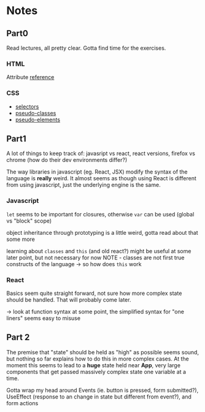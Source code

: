 # Notes


## Part0
Read lectures, all pretty clear. Gotta find time for the exercises.


### HTML
Attribute [reference](https://developer.mozilla.org/en-US/docs/Web/HTML/Attributes)


### CSS
- [selectors](https://developer.mozilla.org/en-US/docs/Web/CSS/CSS_Selectors)
- [pseudo-classes](https://developer.mozilla.org/en-US/docs/Web/CSS/Pseudo-classes)
- [pseudo-elements](https://developer.mozilla.org/en-US/docs/Web/CSS/Pseudo-elements)


## Part1

A lot of things to keep track of: javasript vs react, react versions, firefox vs chrome (how do their dev environments differ?)

The way libraries in javascript (eg. React, JSX) modify the syntax of the language is **really** weird. 
It almost seems as though using React is different from using javascript, just the underlying engine is the same.


### Javascript

`let` seems to be important for closures, otherwise `var` can be used (global vs "block" scope)

object inheritance through prototyping is a little weird, gotta read about that some more

learning about `classes` and `this` (and old react?) might be useful at some later point, but not necessary for now
NOTE - classes are not first true constructs of the language -> so how does `this` work


### React

Basics seem quite straight forward, not sure how more complex state should be handled. That will probably come later.

-> look at function syntax at some point, the simplified syntax for "one liners" seems easy to misuse


## Part 2

The premise that "state" should be held as "high" as possible seems sound, but nothing so far explains how to do this in more complex cases. At the moment this seems to lead to a **huge** state held near **App**, very large components that get passed massively complex state one variable at a time.

Gotta wrap my head around Events (ie. button is pressed, form submitted?), UseEffect (response to an change in state but different from event?), and form actions





